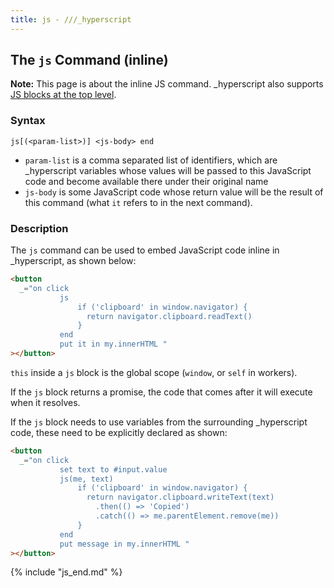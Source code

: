 ```yaml
---
title: js - ///_hyperscript
---
```


## The `js` Command (inline)

**Note:** This page is about the inline JS command. \_hyperscript also supports [JS blocks at the top level](/features/js/).

### Syntax

`js[(<param-list>)] <js-body> end`

- `param-list` is a comma separated list of identifiers, which are \_hyperscript variables whose values will be passed to this JavaScript code and become available there under their original name
- `js-body` is some JavaScript code whose return value will be the result of this command (what `it` refers to in the next command).

### Description

The `js` command can be used to embed JavaScript code inline in \_hyperscript, as shown below:

```html
<button
  _="on click
           js
               if ('clipboard' in window.navigator) {
               	 return navigator.clipboard.readText()
               }
           end
           put it in my.innerHTML "
></button>
```

`this` inside a `js` block is the global scope (`window`, or `self` in workers).

If the `js` block returns a promise, the code that comes after it will execute when it resolves.

If the `js` block needs to use variables from the surrounding \_hyperscript code, these need to be explicitly declared as shown:

```html
<button
  _="on click
           set text to #input.value
           js(me, text)
               if ('clipboard' in window.navigator) {
               	 return navigator.clipboard.writeText(text)
               	   .then(() => 'Copied')
               	   .catch(() => me.parentElement.remove(me))
               }
           end
           put message in my.innerHTML "
></button>
```

{% include "js_end.md" %}
